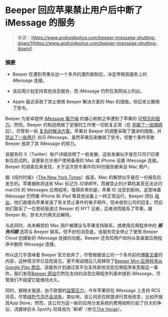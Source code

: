 <!--yml

category: 未分类

日期：2024年05月27日15:14:12

-->

# Beeper 回应苹果禁止用户后中断了 iMessage 的服务

> 来源：[https://www.androidpolice.com/beeper-imessage-shutting-down/](https://www.androidpolice.com/beeper-imessage-shutting-down/)

### 摘要

+   Beeper 在遭到苹果长达一个多月的激烈抵制后，决定停用其服务上的 iMessage 连接。

+   该应用计划支持其他消息服务，而 iMessage 仍然在其网站上列出。

+   Apple 最近采取了禁止使用 Beeper 解决方案的 Mac 的措施，但后来又撤销了禁令。

Beeper 为安卓提供 [iMessage 客户端](http://www.androidpolice.com/do-android-users-even-want-imessage/) 的雄心勃勃之举遭到了苹果的 [可预见的阻力](https://www.androidpolice.com/apple-cuts-off-beeper-mini-access-imessage/)。然而，Beeper 的制造商做了足够的工作使一切恢复正常（在 [克服了一些障碍](https://www.androidpolice.com/beeper-mini-back-no-phone-numbers-b/) 后），尽管有一些 [复杂的解决方案](https://www.androidpolice.com/beeper-last-ditch-effort-imessage-android/)。苹果对 Beeper 的调整采取了激进的措施，并 [禁止了一些用户](https://www.androidpolice.com/apple-beeper-imessage-banhammer/) 访问 iMessage。虽然苹果后来撤销了禁令，但整个事件导致 Beeper 放弃了其 iMessage 的努力。

该服务的 X（Twitter）账户详细说明了一些发展，这些发展似乎是在12月21日更新后启动的，该更新允许用户使用备用的 Mac 或 iPhone 设置 iMessage 连接。Beeper 的调查后来发现，关于这次禁令事件的30份报告都来自 Mac 用户。

据《纽约时报》（[The New York Times](https://www.nytimes.com/2024/01/26/technology/apple-messaging-crackdown-beeper.html)）报道，Mac 的解禁似乎是在一份报告后发生的。苹果据称将这些 Mac 标记为 *垃圾邮件*，而被禁止的计算机甚至无法访问 macOS 的 Messages 应用程序。值得庆幸的是，苹果 ID 没受到影响，这意味着 iMessage 仍然像 iPhone 和 iPad 等其他设备上一样正常运行。Beeper 团队 [指出](https://twitter.com/onbeeper/status/1750932040130961465)，他们直接向苹果发送了有关禁止事件的电子邮件，但未收到公司的回复。然后他们联系了一位曾经报道过 Beeper 的 NYT 记者，后者进而联系了苹果。据 Beeper 称，禁令大约两天后解除。

与此同时，尚未解禁的 Mac 用户被建议与苹果支持联系，或使用应用程序中的 ***报告问题*** 选项与 Beeper 联系。但不好的消息是，该服务完全停止了使用 Beeper Cloud 创建新的 iMessage 连接的功能。Beeper 还告知用户如何从其桌面应用程序中删除 iMessage 连接。

所以这几乎意味着 Beeper 官方放弃了，尽管根据该公司一个多月前的[博客文章](https://blog.beeper.com/p/beeper-moving-forward)的内容，这种情况早已显而易见。更不用说随后几周移除了[Beeper Mini 应用程序从 Google Play 商店](https://www.androidpolice.com/beeper-mini-removed-from-play-store/)。该服务计划通过其平台支持其他消息应用程序来克服这一事件。我们发现[Beeper 网站](https://www.beeper.com/)仍然在支持的消息应用程序列表中提到 iMessage，尽管我们不指望它能维持太久。

同时，据相关报道，由于欧盟的[监管压力](https://www.androidpolice.com/google-letter-eu-force-imessage-work-better-with-android/)，今年苹果将在 iMessage 上支持 RCS 消息，尽管[绿色气泡不会消失](http://www.androidpolice.com/apple-rcs-imessage-b/)。类似地，该公司还在欧盟进行其他改变，比如开放其App Store。然而，该公司为这一新的应用分发系统的费用结构引起了巨大的争议，流媒体巨头 Spotify 将其视为 '*勒索*'（参见[The Verge](https://www.theverge.com/2024/1/26/24052162/spotify-apple-app-store-tax-eu-dma)）。
